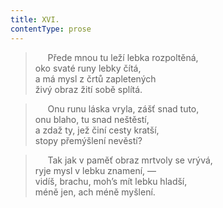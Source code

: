 ```yaml
---
title: XVI.
contentType: prose
---
```


>      Přede mnou tu leží lebka rozpoltěná,  
> oko svaté runy lebky čítá,  
> a má mysl z črtů zapletených  
> živý obraz žití sobě splítá.

>      Onu runu láska vryla, zášť snad tuto,  
> onu blaho, tu snad neštěstí,  
> a zdaž ty, jež činí cesty kratší,  
> stopy přemýšlení nevěstí?

>      Tak jak v paměť obraz mrtvoly se vrývá,  
> ryje mysl v lebku znamení, —  
> vidíš, brachu, moh’s mít lebku hladší,  
> méně jen, ach méně myšlení.

